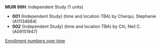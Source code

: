**MUIR 99H**: Independent Study (1 units)

- **001** (Independent Study) (time and location TBA) by Cherqui, Stephanie (A11134684)
- **002** (Independent Study) (time and location TBA) by Chi, Neil C. (A09151947)

[Enrollment numbers over time](./MUIR99H.tsv)
